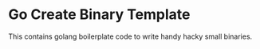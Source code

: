 # Go Create Binary Template

This contains golang boilerplate code to write handy hacky small binaries.
